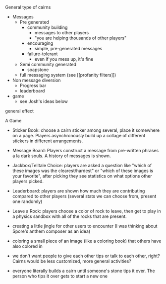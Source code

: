 General type of cairns
 - Messages
   - Pre generated
     - community building
       - messages to other players
       - "you are helping thousands of other players"
     - encouraging
       - simple, pre-generated messages
     - failure-tolerant
       - even if you mess up, it's fine
   - Semi community generated
     - soapstone
   - full messaging system (see [[profanity filters]])
 - Non message diversion
   - Progress bar
   - leaderboard
 - game
   - see Josh's ideas below

general effect 

A Game

 - Sticker Book: choose a cairn sticker among several, place it somewhere on a page. Players asynchronously build up a collage of different stickers in different arrangements.
 - Message Board: Players construct a message from pre-written phrases a la dark souls. A history of messages is shown.
 - Jackbox/Telltale Choice: players are asked a question like "which of these images was the clearest/hardest" or "which of these images is your favorite", after picking they see statistics on what options other players picked.
 - Leaderboard: players are shown how much they are contributing compared to other players (several stats we can choose from, present one randomly)
 - Leave a Rock: players choose a color of rock to leave, then get to play in a physics sandbox with all of the rocks that are present.

 - creating a little jingle for other users to encounter (I was thinking about Spore's anthem composer as an idea)
 - coloring a small piece of an image (like a coloring book) that others have also colored in
 - we don't want people to give each other tips or talk to each other, right? Cairns would be less customized, more general activities?
 - everyone literally builds a cairn until someone's stone tips it over. The person who tips it over gets to start a new one
